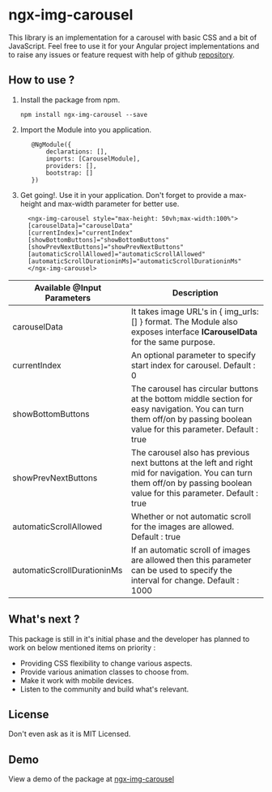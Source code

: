 # ngx-img-carousel

  
This library is an implementation for a carousel with basic CSS and a bit of JavaScript. Feel free to use it for your Angular project implementations and to raise any issues or feature request with help of github [repository](https://github.com/vishalchaturvedi50/ngx-img-carousel/issues).

## How to use ?

 1. Install the package from npm.

		npm install ngx-img-carousel --save

  2. Import the Module into you application. 

		    @NgModule({
				declarations: [],
				imports: [CarouselModule],
				providers: [],
				bootstrap: []
			})
3. Get going!. Use it in your application.  Don't forget to provide a max-height and max-width parameter for better use. 
 
		 <ngx-img-carousel style="max-height: 50vh;max-width:100%">
		 [carouselData]="carouselData"
		 [currentIndex]="currentIndex" 
		 [showBottomButtons]="showBottomButtons" 
		 [showPrevNextButtons]="showPrevNextButtons"
		 [automaticScrollAllowed]="automaticScrollAllowed"
		 [automaticScrollDurationinMs]="automaticScrollDurationinMs"
		 </ngx-img-carousel>
		
		
|Available @Input Parameters| Description |
|--|--|
| carouselData | It takes image URL's in { img_urls:[] } format. The Module also exposes interface **ICarouselData** for the same purpose. |
| currentIndex <optional> | An optional parameter to specify start index for carousel. Default : 0 |
|showBottomButtons| The carousel has circular buttons at the bottom middle section for easy navigation. You can turn them off/on by passing boolean value for this parameter. Default : true |
|showPrevNextButtons|The carousel also has previous next buttons at the left and right mid for navigation. You can turn them off/on by passing boolean value for this parameter. Default : true |
|automaticScrollAllowed| Whether or not automatic scroll for the images are allowed. Default : true|
|automaticScrollDurationinMs|If an automatic scroll of images are allowed then this parameter can be used to specify the interval for change. Default : 1000 |

		
## What's next ? 

This package is still in it's initial phase and the developer has planned to work on below mentioned items on priority : 

 - Providing CSS flexibility to change various aspects.
 - Provide various animation classes to choose from. 
 - Make it work with mobile devices.
 - Listen to the community and build what's relevant.

## License
Don't even ask as it is MIT Licensed.  

## Demo

View a demo of the package at [ngx-img-carousel](https://vishalchaturvedi50.github.io/ngx-img-carousel/)